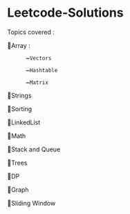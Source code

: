 # Leetcode-Solutions

Topics covered :

📌Array :

          ➖Vectors
          
          ➖Hashtable
          
          ➖Matrix
          
📌Strings

📌Sorting

📌LinkedList

📌Math

📌Stack and Queue

📌Trees

📌DP 

📌Graph

📌Sliding Window
